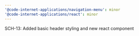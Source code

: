 ```yaml
---
'@code-internet-applications/navigation-menu': minor
'@code-internet-applications/react': minor
---
```


SCH-13: Added basic header styling and new react component
